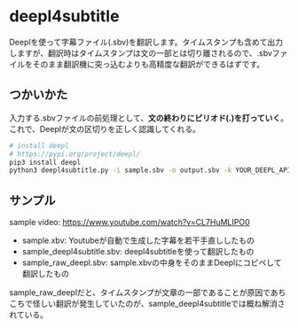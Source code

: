 # deepl4subtitle
Deeplを使って字幕ファイル(.sbv)を翻訳します。タイムスタンプも含めて出力しますが、翻訳時はタイムスタンプは文の一部とは切り離されるので、.sbvファイルをそのまま翻訳機に突っ込むよりも高精度な翻訳ができるはずです。

## つかいかた
入力する.sbvファイルの前処理として、**文の終わりにピリオド(.)を打っていく**。これで、Deeplが文の区切りを正しく認識してくれる。
```bash
# install deepl 
# https://pypi.org/project/deepl/
pip3 install deepl
python3 deepl4subtitle.py -i sample.sbv -o output.sbv -k YOUR_DEEPL_API_KEY
```

## サンプル
sample video: https://www.youtube.com/watch?v=CL7HuMLIPO0

* sample.xbv: Youtubeが自動で生成した字幕を若干手直ししたもの
* sample_deepl4subtitle.sbv: deepl4subtitleを使って翻訳したもの
* sample_raw_deepl.sbv: sample.xbvの中身をそのままDeeplにコピペして翻訳したもの

sample_raw_deeplだと、タイムスタンプが文章の一部であることが原因であちこちで怪しい翻訳が発生していたのが、sample_deepl4subtitleでは概ね解消されている。
